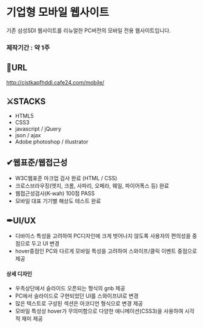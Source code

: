 # 기업형 모바일 웹사이트
기존 삼성SDI 웹사이트를 리뉴얼한 PC버전의 모바일 전용 웹사이트입니다.
### 제작기간 : 약 1주

## 🔗URL
http://cjstkapfhddl.cafe24.com/mobile/

## ⚔STACKS
* HTML5
* CSS3
* javascript / jQuery
* json / ajax
* Adobe photoshop / illustrator

## ✔웹표준/웹접근성
* W3C웹표준 마크업 검사 완료 (HTML / CSS)
* 크로스브라우징(엣지, 크롬, 사파리, 오페라, 웨일, 파이어폭스 등) 완료
* 웹접근성검사(K-wah) 100점 PASS
* 모바일 대표 기기별 해상도 테스트 완료

## ✒UI/UX
* 디바이스 특성을 고려하여 PC디자인에 크게 벗어나지 않도록 사용자의 편의성을 중점으로 두고 UI 변경
* hover중점인 PC와 다르게 모바일 특성을 고려하여 스와이프/클릭 이벤트 중점으로 제공

#### 상세 디자인
- 우측상단에서 슬라이드 오픈되는 형식의 gnb 제공
- PC에서 슬라이드로 구현되었던 UI를 스와이프UI로 변경
- 많은 텍스트로 구성된 섹션은 아코디언 형식으로 변경 제공
- 모바일 특성상 hover가 무의미함으로 다양한 애니메이션(CSS3)을 사용하여 시각적 재미 제공




